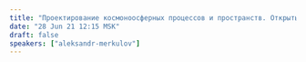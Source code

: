 ```yaml
---
title: "Проектирование космоноосферных процессов и пространств. Открытые ноосферные системы, как альтернатива закрытым экосистемам (Сбер, Фейсбук и т.п.)"
date: "28 Jun 21 12:15 MSK"
draft: false
speakers: ["aleksandr-merkulov"]
---
```


